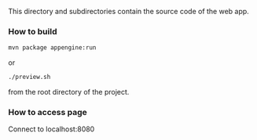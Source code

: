 This directory and subdirectories contain the source code of the web app.

### How to build
```bash
mvn package appengine:run
```

or

```bash
./preview.sh
```
from the root directory of the project.

### How to access page
Connect to localhost:8080
